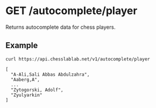 # GET /autocomplete/player

Returns autocomplete data for chess players.

## Example

```text
curl https://api.chesslablab.net/v1/autocomplete/player
```

```text
[
  "A-Ali,Sali Abbas Abdulzahra",
  "Aaberg,A",
  ...
  "Zytogorski, Adolf",
  "Zyulyarkin"
]
```
